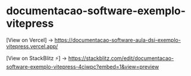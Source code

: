 # documentacao-software-exemplo-vitepress

[View on Vercel] -> https://documentacao-software-aula-dsi-exemplo-vitepress.vercel.app/

[View on StackBlitz ⚡️] -> https://stackblitz.com/edit/documentacao-software-exemplo-vitepress-4ciwpc?embed=1&view=preview 
